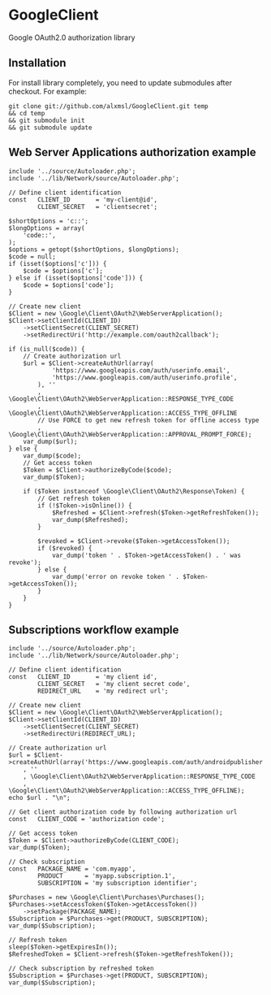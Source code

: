 GoogleClient
============

Google OAuth2.0 authorization library

Installation
-------

For install library completely, you need to update submodules after checkout. For example:

    git clone git://github.com/alxmsl/GoogleClient.git temp
    && cd temp
    && git submodule init
    && git submodule update

Web Server Applications authorization example
-------

    include '../source/Autoloader.php';
    include '../lib/Network/source/Autoloader.php';
    
    // Define client identification
    const   CLIENT_ID       = 'my-client@id',
            CLIENT_SECRET   = 'clientsecret';
    
    $shortOptions = 'c::';
    $longOptions = array(
        'code::',
    );
    $options = getopt($shortOptions, $longOptions);
    $code = null;
    if (isset($options['c'])) {
        $code = $options['c'];
    } else if (isset($options['code'])) {
        $code = $options['code'];
    }
    
    // Create new client
    $Client = new \Google\Client\OAuth2\WebServerApplication();
    $Client->setClientId(CLIENT_ID)
        ->setClientSecret(CLIENT_SECRET)
        ->setRedirectUri('http://example.com/oauth2callback');
    
    if (is_null($code)) {
        // Create authorization url
        $url = $Client->createAuthUrl(array(
                'https://www.googleapis.com/auth/userinfo.email',
                'https://www.googleapis.com/auth/userinfo.profile',
            ), ''
            , \Google\Client\OAuth2\WebServerApplication::RESPONSE_TYPE_CODE
            , \Google\Client\OAuth2\WebServerApplication::ACCESS_TYPE_OFFLINE
            // Use FORCE to get new refresh token for offline access type
            , \Google\Client\OAuth2\WebServerApplication::APPROVAL_PROMPT_FORCE);
        var_dump($url);
    } else {
        var_dump($code);
        // Get access token
        $Token = $Client->authorizeByCode($code);
        var_dump($Token);
    
        if ($Token instanceof \Google\Client\OAuth2\Response\Token) {
            // Get refresh token
            if (!$Token->isOnline()) {
                $Refreshed = $Client->refresh($Token->getRefreshToken());
                var_dump($Refreshed);
            }
    
            $revoked = $Client->revoke($Token->getAccessToken());
            if ($revoked) {
                var_dump('token ' . $Token->getAccessToken() . ' was revoke');
            } else {
                var_dump('error on revoke token ' . $Token->getAccessToken());
            }
        }
    }

Subscriptions workflow example
-------

    include '../source/Autoloader.php';
    include '../lib/Network/source/Autoloader.php';
    
    // Define client identification
    const   CLIENT_ID       = 'my client id',
            CLIENT_SECRET   = 'my client secret code',
            REDIRECT_URL    = 'my redirect url';
    
    // Create new client
    $Client = new \Google\Client\OAuth2\WebServerApplication();
    $Client->setClientId(CLIENT_ID)
        ->setClientSecret(CLIENT_SECRET)
        ->setRedirectUri(REDIRECT_URL);
    
    // Create authorization url
    $url = $Client->createAuthUrl(array('https://www.googleapis.com/auth/androidpublisher')
        , ''
        , \Google\Client\OAuth2\WebServerApplication::RESPONSE_TYPE_CODE
        , \Google\Client\OAuth2\WebServerApplication::ACCESS_TYPE_OFFLINE);
    echo $url . "\n";
    
    // Get client authorization code by following authorization url
    const   CLIENT_CODE = 'authorization code';
    
    // Get access token
    $Token = $Client->authorizeByCode(CLIENT_CODE);
    var_dump($Token);
    
    // Check subscription
    const   PACKAGE_NAME = 'com.myapp',
            PRODUCT      = 'myapp.subscription.1',
            SUBSCRIPTION = 'my subscription identifier';
    
    $Purchases = new \Google\Client\Purchases\Purchases();
    $Purchases->setAccessToken($Token->getAccessToken())
        ->setPackage(PACKAGE_NAME);
    $Subscription = $Purchases->get(PRODUCT, SUBSCRIPTION);
    var_dump($Subscription);
    
    // Refresh token
    sleep($Token->getExpiresIn());
    $RefreshedToken = $Client->refresh($Token->getRefreshToken());
    
    // Check subscription by refreshed token
    $Subscription = $Purchases->get(PRODUCT, SUBSCRIPTION);
    var_dump($Subscription);
